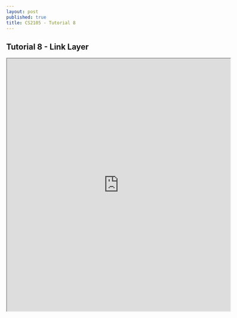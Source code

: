 ```yaml
---
layout: post
published: true
title: CS2105 - Tutorial 8
---
```

## Tutorial 8 - Link Layer

<iframe src="https://drive.google.com/file/d/1w7bx6eAZSulM2ELRr9dwBrvZhdk4PC2b/preview" width="600" height="680"></iframe>
